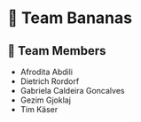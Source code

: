 # 🍌 Team Bananas 

## 👥 Team Members

 - Afrodita Abdili
 - Dietrich Rordorf
 - Gabriela Caldeira Goncalves
 - Gezim Gjoklaj
 - Tim Käser